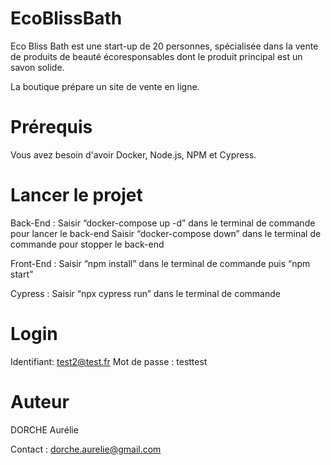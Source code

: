 # EcoBlissBath
Eco Bliss Bath est une start-up de 20 personnes, spécialisée dans la vente de produits de beauté écoresponsables dont le produit principal est un savon solide. 

La boutique prépare un site de vente en ligne.


# Prérequis
Vous avez besoin d'avoir Docker, Node.js, NPM et Cypress.


# Lancer le projet 
Back-End : 
Saisir “docker-compose up -d” dans le terminal de commande pour lancer le back-end
Saisir “docker-compose down” dans le terminal de commande pour stopper le back-end


Front-End : 
Saisir “npm install” dans le terminal de commande puis “npm start”


Cypress : 
Saisir “npx cypress run” dans le terminal de commande


# Login
Identifiant: test2@test.fr
Mot de passe : testtest


# Auteur
DORCHE Aurélie

Contact : dorche.aurelie@gmail.com
